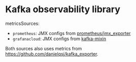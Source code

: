 # Kafka observability library

metricsSources:

- `prometheus`: JMX configs from [prometheus/jmx_exporter](https://github.com/prometheus/jmx_exporter/blob/main/example_configs/kafka-2_0_0.yml)
- `grafanacloud`: JMX configs from [kafka-mixin](../kafka-mixin/jmx)

Both sources also uses metrics from https://github.com/danielqsj/kafka_exporter.